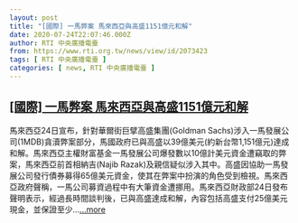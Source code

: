 ```yaml
---
layout: post
title: "[國際] 一馬弊案 馬來西亞與高盛1151億元和解"
date: 2020-07-24T22:07:46.000Z
author: RTI 中央廣播電臺
from: https://www.rti.org.tw/news/view/id/2073423
tags: [ RTI 中央廣播電臺 ]
categories: [ news, RTI 中央廣播電臺 ]
---
```

<!--1595628466000-->
[[國際] 一馬弊案 馬來西亞與高盛1151億元和解](https://www.rti.org.tw/news/view/id/2073423)
------

<div>
馬來西亞24日宣布，針對華爾街巨擘高盛集團(Goldman Sachs)涉入一馬發展公司(1MDB)貪瀆弊案部分，馬國政府已與高盛以39億美元(約新台幣1,151億元)達成和解。馬來西亞主權財富基金一馬發展公司爆發數以10億計美元資金遭竊取的弊案，馬來西亞前首相納吉(Najib Razak)及親信疑似涉入其中。高盛因協助一馬發展公司發行債券募得65億美元資金，使其在弊案中扮演的角色受到檢視。馬來西亞政府聲稱，一馬公司募資過程中有大筆資金遭挪用。馬來西亞財政部24日發布聲明表示，經過長時間談判後，已與高盛達成和解，內容包括高盛支付25億美元現金，並保證至少...<a target="_blank" href="https://www.rti.org.tw/news/view/id/2073423">...more</a>
</div>
